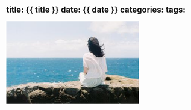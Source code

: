 title: {{ title }}
date: {{ date }}
categories:
tags:
---
![../resources/images/hello.jpg](../resources/images/hello.jpg)
